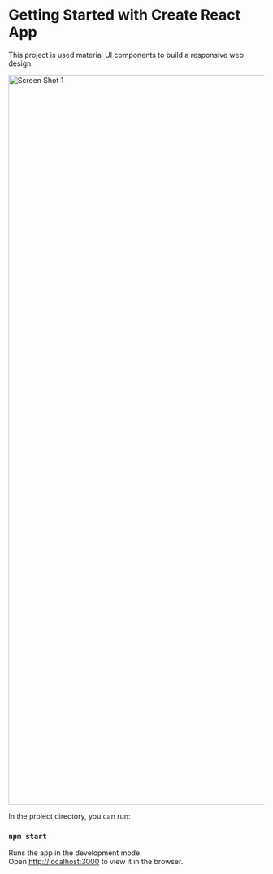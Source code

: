# Getting Started with Create React App

This project is used material UI components to build a responsive web design.

<img width="1435" alt="Screen Shot 1" src="https://user-images.githubusercontent.com/63085397/120732209-c50dfa00-c499-11eb-8e1b-55bb86979c4b.png">


In the project directory, you can run:

### `npm start`

Runs the app in the development mode.\
Open [http://localhost:3000](http://localhost:3000) to view it in the browser.
